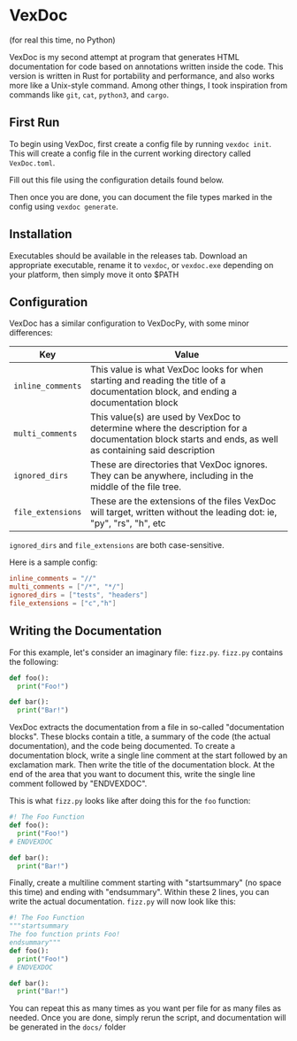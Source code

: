 # VexDoc

(for real this time, no Python)

VexDoc is my second attempt at program that generates HTML documentation for code based on annotations written inside the code.
This version is written in Rust for portability and performance, and also works more like a Unix-style command.
Among other things, I took inspiration from commands like `git`, `cat`, `python3`, and `cargo`.

## First Run

To begin using VexDoc, first create a config file by running `vexdoc init`.
This will create a config file in the current working directory called `VexDoc.toml`.

Fill out this file using the configuration details found below.

Then once you are done, you can document the file types marked in the config using `vexdoc generate`.

## Installation

Executables should be available in the releases tab.
Download an appropriate executable, rename it to `vexdoc`, or `vexdoc.exe` depending on your platform, then simply move it onto $PATH

## Configuration

VexDoc has a similar configuration to VexDocPy, with some minor differences:

| Key | Value |
|---------|--------|
| `inline_comments` | This value is what VexDoc looks for when starting and reading the title of a documentation block, and ending a documentation block |
| `multi_comments` | This value(s) are used by VexDoc to determine where the description for a documentation block starts and ends, as well as containing said description |
| `ignored_dirs`   | These are directories that VexDoc ignores. They can be anywhere, including in the middle of the file tree. |
| `file_extensions` | These are the extensions of the files VexDoc will target, written without the leading dot: ie, "py", "rs", "h", etc |

`ignored_dirs` and `file_extensions` are both case-sensitive.

Here is a sample config:
```toml
inline_comments = "//"
multi_comments = ["/*", "*/"]
ignored_dirs = ["tests", "headers"]
file_extensions = ["c","h"]
```

## Writing the Documentation

For this example, let's consider an imaginary file: `fizz.py`.
`fizz.py` contains the following:
```python
def foo():
  print("Foo!")

def bar():
  print("Bar!")
```

VexDoc extracts the documentation from a file in so-called "documentation blocks".
These blocks contain a title, a summary of the code (the actual documentation), and the code being documented.
To create a documentation block, write a single line comment at the start followed by an exclamation mark.
Then write the title of the documentation block.
At the end of the area that you want to document this, write the single line comment followed by "ENDVEXDOC".

This is what `fizz.py` looks like after doing this for the `foo` function:
```python
#! The Foo Function
def foo():
  print("Foo!")
# ENDVEXDOC

def bar():
  print("Bar!")
```

Finally, create a multiline comment starting with "startsummary" (no space this time) and ending with "endsummary". 
Within these 2 lines, you can write the actual documentation.
`fizz.py` will now look like this:
```python
#! The Foo Function
"""startsummary
The foo function prints Foo!
endsummary"""
def foo():
  print("Foo!")
# ENDVEXDOC

def bar():
  print("Bar!")
```

You can repeat this as many times as you want per file for as many files as needed.
Once you are done, simply rerun the script, and documentation will be generated in the `docs/` folder